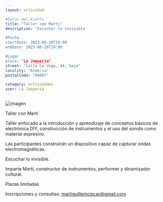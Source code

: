 ```yaml
---
layout: actividad

#Datos del Evento
title: "Taller con Martí"
description: "Escuchar lo invisible

#Fecha
startDate: 2023-06-28T16:00
endDate: 2023-06-28T19:00

#Lugar
place: "La Jaqueria"
street: "Calle La Vega, 44, bajo"
locality: "Almeria"
postalCode: "04007"

category: actividades
user: La Jaquería
---
```


![imagen](https://lajaqueria.org/recursos/durango/taller_sonido_experimental.jpg)

Taller con Martí

Taller enfocado a la introducción y aprendizaje de conceptos básicos de electrónica DIY, construcción de instrumentos y el uso del sonido como material expresivo.

Las participantes construirán un dispositivo capaz de capturar ondas electromagnéticas. 

Escuchar lo invisible.

Imparte Martí, constructor de instrumentos, performer y dinamizador cultural.

Plazas limitadas

Inscripciones y consultas:
martiguillemciscar@gmail.com

